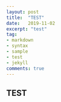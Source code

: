 ```yaml
---
layout: post
title:  "TEST"
date:   2019-11-02
excerpt: "test"
tag:
- markdown 
- syntax
- sample
- test
- jekyll
comments: true
---
```



## TEST


